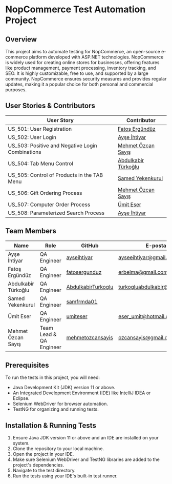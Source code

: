 # NopCommerce Test Automation Project

## Overview

This project aims to automate testing for NopCommerce, an open-source e-commerce platform developed with ASP.NET technologies. NopCommerce is widely used for creating online stores for businesses, offering features like product management, payment processing, inventory tracking, and SEO. It is highly customizable, free to use, and supported by a large community. NopCommerce ensures security measures and provides regular updates, making it a popular choice for both personal and commercial purposes.

## User Stories & Contributors

| User Story                                     | Contributor                  |
|------------------------------------------------|------------------------------|
| US_501: User Registration                     | [Fatoş Ergündüz](https://github.com/fatosergunduz) |
| US_502: User Login                             | [Ayşe İhtiyar](https://github.com/ayseihtiyar) |
| US_503: Positive and Negative Login Combinations | [Mehmet Özcan Sayış](https://github.com/ozcansayis) |
| US_504: Tab Menu Control                      | [Abdulkabir Türkoğlu](https://github.com/AbdulkabirTurkoglu) |
| US_505: Control of Products in the TAB Menu    | [Samed Yekenkurul](https://github.com/samfrmda01) |
| US_506: Gift Ordering Process                  | [Mehmet Özcan Sayış](https://github.com/ozcansayis) |
| US_507: Computer Order Process                 | [Ümit Eser](https://github.com/umiteser) |
| US_508: Parameterized Search Process           | [Ayşe İhtiyar](https://github.com/ayseihtiyar) |


## Team Members

| Name                    | Role            | GitHub                                           | E-posta                  |
|-------------------------|-----------------|--------------------------------------------------|--------------------------|
| Ayşe İhtiyar            | QA Engineer     | [ayseihtiyar](https://github.com/ayseihtiyar)   | ayseeihtiyar@gmail.com   |
| Fatoş Ergündüz         | QA Engineer     | [fatosergunduz](https://github.com/fatosergunduz) | erbelma@gmail.com       |
| Abdulkabir Türkoğlu    | QA Engineer     | [AbdulkabirTurkoglu](https://github.com/AbdulkabirTurkoglu) | turkogluabdulkabir@gmail.com |
| Samed Yekenkurul       | QA Engineer     | [samfrmda01](https://github.com/samfrmda01)       |     |
| Ümit Eser              | QA Engineer     | [umiteser](https://github.com/umiteser)           | eser_umit@hotmail.com      |
| Mehmet Özcan Sayış     | Team Lead & QA Engineer   | [mehmetozcansayis](https://github.com/ozcansayis) | ozcansayis@gmail.com |


## Prerequisites

To run the tests in this project, you will need:

- Java Development Kit (JDK) version 11 or above.
- An Integrated Development Environment (IDE) like IntelliJ IDEA or Eclipse.
- Selenium WebDriver for browser automation.
- TestNG for organizing and running tests.

## Installation & Running Tests

1. Ensure Java JDK version 11 or above and an IDE are installed on your system.
2. Clone the repository to your local machine.
3. Open the project in your IDE.
4. Make sure Selenium WebDriver and TestNG libraries are added to the project's dependencies.
5. Navigate to the test directory.
6. Run the tests using your IDE's built-in test runner.
